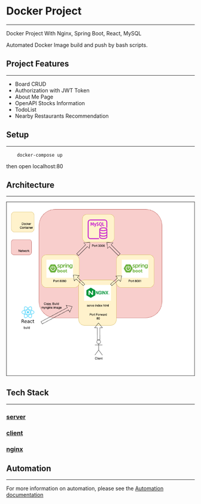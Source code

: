 # Docker Project
***
Docker Project With Nginx, Spring Boot, React, MySQL

Automated Docker Image build and push by bash scripts.

## Project Features

---
- Board CRUD
- Authorization with JWT Token
- About Me Page
- OpenAPI Stocks Information
- TodoList
- Nearby Restaurants Recommendation

## Setup

---
```
    docker-compose up
```
then open localhost:80



## Architecture

---
![Architecture](./images/arch.png)

## Tech Stack

---

### [server](./docs/server.md)
### [client](./docs/client.md)
### [nginx](./docs/nginx.md)

## Automation

---
For more information on automation, please see the [Automation documentation](./docs/automation.md)